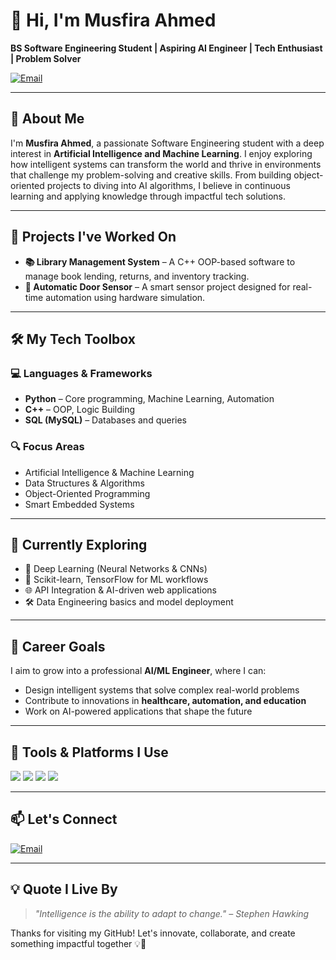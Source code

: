 # 👋 Hi, I'm Musfira Ahmed

**BS Software Engineering Student | Aspiring AI Engineer | Tech Enthusiast | Problem Solver**

[![Email](https://img.shields.io/badge/Email-ahmedmusfira3@gmail.com-red?style=flat-square&logo=gmail)](mailto:ahmedmusfira3@gmail.com)

---

## 🧠 About Me

I'm **Musfira Ahmed**, a passionate Software Engineering student with a deep interest in **Artificial Intelligence and Machine Learning**. I enjoy exploring how intelligent systems can transform the world and thrive in environments that challenge my problem-solving and creative skills. From building object-oriented projects to diving into AI algorithms, I believe in continuous learning and applying knowledge through impactful tech solutions.

---

## 💼 Projects I've Worked On

- **📚 Library Management System** – A C++ OOP-based software to manage book lending, returns, and inventory tracking.
- **🚪 Automatic Door Sensor** – A smart sensor project designed for real-time automation using hardware simulation.

---

## 🛠️ My Tech Toolbox

### 💻 Languages & Frameworks
- **Python** – Core programming, Machine Learning, Automation
- **C++** – OOP, Logic Building
- **SQL (MySQL)** – Databases and queries

### 🔍 Focus Areas
- Artificial Intelligence & Machine Learning  
- Data Structures & Algorithms  
- Object-Oriented Programming  
- Smart Embedded Systems  

---

## 🌱 Currently Exploring

- 🤖 Deep Learning (Neural Networks & CNNs)  
- 🧠 Scikit-learn, TensorFlow for ML workflows  
- 🌐 API Integration & AI-driven web applications  
- 🛠️ Data Engineering basics and model deployment  

---

## 🚀 Career Goals

I aim to grow into a professional **AI/ML Engineer**, where I can:

- Design intelligent systems that solve complex real-world problems  
- Contribute to innovations in **healthcare, automation, and education**  
- Work on AI-powered applications that shape the future  

---

## 🧰 Tools & Platforms I Use

<p align="left">
  <img src="https://img.shields.io/badge/Python-3776AB?style=for-the-badge&logo=python&logoColor=white"/>
  <img src="https://img.shields.io/badge/C++-00599C?style=for-the-badge&logo=c%2B%2B&logoColor=white"/>
  <img src="https://img.shields.io/badge/SQL-003B57?style=for-the-badge&logo=mysql&logoColor=white"/>
  <img src="https://img.shields.io/badge/VSCode-007ACC?style=for-the-badge&logo=visual-studio-code&logoColor=white"/>
</p>

---

## 📫 Let's Connect

[![Email](https://img.shields.io/badge/Email-ahmedmusfira3@gmail.com-red?style=flat-square&logo=gmail)](mailto:ahmedmusfira3@gmail.com)

---

## 💡 Quote I Live By

> *"Intelligence is the ability to adapt to change." – Stephen Hawking*

Thanks for visiting my GitHub! Let's innovate, collaborate, and create something impactful together 💡🚀
